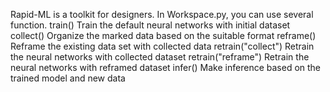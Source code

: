 Rapid-ML is a toolkit for designers.
In Workspace.py, you can use several function.
train() Train the default neural networks with initial dataset
collect() Organize the marked data based on the suitable format
reframe() Reframe the existing data set with collected data
retrain("collect") Retrain the neural networks with collected dataset
retrain("reframe") Retrain the neural networks with reframed dataset
infer() Make inference based on the trained model and new data

